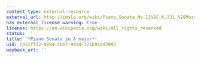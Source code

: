 ```yaml
---
content_type: external-resource
external_url: http://imslp.org/wiki/Piano_Sonata_No.11%2C_K.331_%28Mozart%2C_Wolfgang_Amadeus%29
has_external_license_warning: true
license: https://en.wikipedia.org/wiki/All_rights_reserved
status: ''
title: '*Piano Sonata in A major*'
uid: cb51ff32-9294-4b6f-94dd-371b91dd3995
wayback_url: ''
---
```

